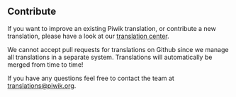 ## Contribute

If you want to improve an existing Piwik translation, or contribute a new translation, please have a look at our [translation center](http://translations.piwik.org).


We cannot accept pull requests for translations on Github since we manage all translations in a separate system. Translations will automatically be merged from time to time! 

If you have any questions feel free to contact the team at translations@piwik.org.
